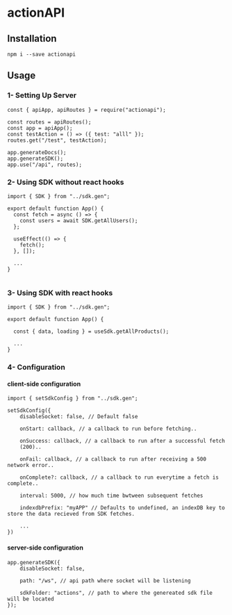 # actionAPI

## Installation

```
npm i --save actionapi
```

## Usage

### 1- Setting Up Server

```
const { apiApp, apiRoutes } = require("actionapi");

const routes = apiRoutes();
const app = apiApp();
const testAction = () => ({ test: "alll" });
routes.get("/test", testAction);

app.generateDocs();
app.generateSDK();
app.use("/api", routes);
```

### 2- Using SDK without react hooks

```
import { SDK } from "../sdk.gen";

export default function App() {
  const fetch = async () => {
    const users = await SDK.getAllUsers();
  };

  useEffect(() => {
    fetch();
  }, []);

  ...
}


```

### 3- Using SDK with react hooks

```
import { SDK } from "../sdk.gen";

export default function App() {

  const { data, loading } = useSdk.getAllProducts();

  ...
}
```

### 4- Configuration

#### client-side configuration

```
import { setSdkConfig } from "../sdk.gen";

setSdkConfig({
    disableSocket: false, // Default false

    onStart: callback, // a callback to run before fetching..

    onSuccess: callback, // a callback to run after a successful fetch
    (200)..

    onFail: callback, // a callback to run after receiving a 500 network error..

    onComplete?: callback, // a callback to run everytime a fetch is complete..

    interval: 5000, // how much time bwtween subsequent fetches

    indexdbPrefix: "myAPP" // Defaults to undefined, an indexDB key to store the data recieved from SDK fetches.

    ...
})

```

#### server-side configuration

```
app.generateSDK({
    disableSocket: false,

    path: "/ws", // api path where socket will be listening

    sdkFolder: "actions", // path to where the genereated sdk file will be located
});
```
